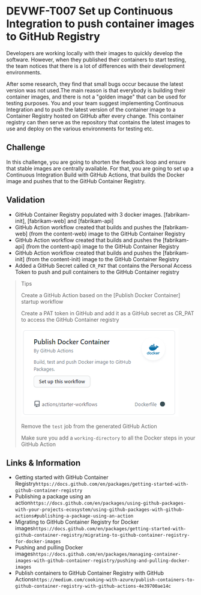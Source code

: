 # DEVWF-T007 Set up Continuous Integration to push container images to GitHub Registry

Developers are working locally with their images to quickly develop the software. However, when they published their containers to start testing, the team notices that there is a lot of differences with their development environments. 

After some research, they find that small bugs occur because the latest version was not used.The main reason is that everybody is building their container images, and there is not a "golden image" that can be used for testing purposes. You and your team suggest implementing Continuous Integration and to push the latest version of the container image to a Container Registry hosted on GitHub after every change. This container registry can then serve as the repository that contains the latest images to use and deploy on the various environments for testing etc.

## Challenge

In this challenge, you are going to shorten the feedback loop and ensure that stable images are centrally available. For that, you are going to set up a Continuous Integration Build with GitHub Actions, that builds the Docker image and pushes that to the GitHub Container Registry. 

## Validation

* GitHub Container Registry populated with 3 docker images. [fabrikam-init], [fabrikam-web] and [fabrikam-api]
* GitHub Action workflow created that builds and pushes the [fabrikam-web] (from the content-web) image to the GitHub Container Registry
* GitHub Action workflow created that builds and pushes the [fabrikam-api] (from the content-api) image to the GitHub Container Registry
* GitHub Action workflow created that builds and pushes the [fabrikam-init] (from the content-init) image to the GitHub Container Registry
* Added a GitHub Secret called `CR_PAT` that contains the Personal Access Token to push and pull containers to the GitHub Container registry

> Tips
>
> Create a GitHub Action based on the [Publish Docker Container] startup workflow
>
> Create a PAT token in GitHub and add it as a GitHub secret as CR_PAT to access the GitHub Container registry
>
> ![](https://raw.githubusercontent.com/CloudLabsAI-Azure/AIW-DevOps/main/Assets/GithubAction-DockerPublish.png)
>
> Remove the `test` job from the generated GitHub Action
>
> Make sure you add a `working-directory` to all the Docker steps in your GitHub Action

## Links & Information

* Getting started with GitHub Container Registry```https://docs.github.com/en/packages/getting-started-with-github-container-registry```
* Publishing a package using an action```https://docs.github.com/en/packages/using-github-packages-with-your-projects-ecosystem/using-github-packages-with-github-actions#publishing-a-package-using-an-action```
* Migrating to GitHub Container Registry for Docker images```https://docs.github.com/en/packages/getting-started-with-github-container-registry/migrating-to-github-container-registry-for-docker-images```
* Pushing and pulling Docker images```https://docs.github.com/en/packages/managing-container-images-with-github-container-registry/pushing-and-pulling-docker-images```
* Publish containers to GitHub Container Registry with GitHub Actions```https://medium.com/cooking-with-azure/publish-containers-to-github-container-registry-with-github-actions-4e39700ae14c```

